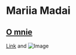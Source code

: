 # Mariia Madai
## [O mnie]()

[Link](https://www.instagram.com/mariia_mdi/) and ![Image](![ava](https://user-images.githubusercontent.com/85885400/122471526-ab9f9e80-cfbf-11eb-836a-12e5477fbaf7.jpg))
